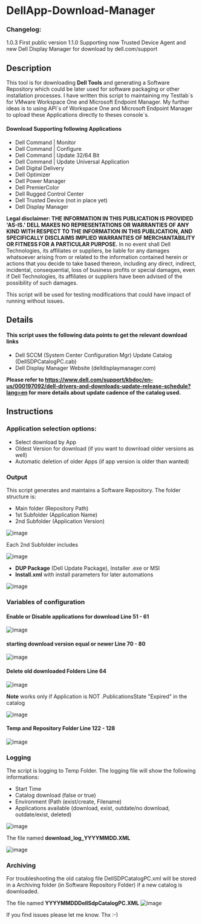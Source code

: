 # DellApp-Download-Manager 

### Changelog:
1.0.3  First public version
1.1.0 Supporting now Trusted Device Agent and new Dell Display Manager for download by dell.com/support

## Description 

This tool is for downloading **Dell Tools** and generating a Software Repository which could be later used for software packaging or other installation processes. I have written this script to maintaining my Testlab´s for VMware Workspace One and Microsoft Endpoint Manager. My further ideas is to using API´s of Workspace One and Microsoft Endpoint Manager to upload these Applications directly to theses console´s. 

#### Download Supporting following Applications 

- Dell Command | Monitor 
- Dell Command | Configure 
- Dell Command | Update 32/64 Bit 
- Dell Command | Update Universal Application 
- Dell Digital Delivery 
- Dell Optimizer 
- Dell Power Manager 
- Dell PremierColor 
- Dell Rugged Control Center 
- Dell Trusted Device (not in place yet) 
- Dell Display Manager 


**Legal disclaimer: THE INFORMATION IN THIS PUBLICATION IS PROVIDED 'AS-IS.' DELL MAKES NO REPRESENTATIONS OR WARRANTIES OF ANY KIND WITH RESPECT TO THE INFORMATION IN THIS PUBLICATION, AND SPECIFICALLY DISCLAIMS IMPLIED WARRANTIES OF MERCHANTABILITY OR FITNESS FOR A PARTICULAR PURPOSE.** In no event shall Dell Technologies, its affiliates or suppliers, be liable for any damages whatsoever arising from or related to the information contained herein or actions that you decide to take based thereon, including any direct, indirect, incidental, consequential, loss of business profits or special damages, even if Dell Technologies, its affiliates or suppliers have been advised of the possibility of such damages. 

This script will be used for testing modifications that could have impact of running without issues. 

## Details 

#### This script uses the following data points to get the relevant download links 

- Dell SCCM (System Center Configuration Mgr) Update Catalog (DellSDPCatalogPC.cab) 
- Dell Display Manager Website (delldisplaymanager.com) 

**Please refer to https://www.dell.com/support/kbdoc/en-us/000197092/dell-drivers-and-downloads-update-release-schedule?lang=en for more details about update cadence of the catalog used.**

## Instructions 

### Application selection options: 

- Select download by App 
- Oldest Version for download (if you want to download older versions as well) 
- Automatic deletion of older Apps (if app version is older than wanted) 

### Output 
This script generates and maintains a Software Repository. The folder structure is: 

- Main folder (Repository Path) 
- 1st Subfolder (Application Name) 
- 2nd Subfolder (Application Version) 

![image](https://user-images.githubusercontent.com/99394991/167096958-5ab43d4a-35ff-4fc5-84b9-aa0cb47f02ea.png)

Each 2nd Subfolder includes 

![image](https://user-images.githubusercontent.com/99394991/167092419-74566301-127b-459a-806a-555d69357734.png)

- **DUP Package** (Dell Update Package), Installer .exe or MSI 
- **Install.xml** with install parameters for later automations 

![image](https://user-images.githubusercontent.com/99394991/167092334-32ec0c83-8b2e-47e6-a848-dfea7854f1b1.png)


### Variables of configuration 

#### **Enable or Disable applications for download** Line 51 - 61

![image](https://user-images.githubusercontent.com/99394991/167098249-7e5005f4-8668-403d-a714-ac3eaeefc5af.png)

 
#### **starting download version equal or newer** Line 70 - 80 

![image](https://user-images.githubusercontent.com/99394991/167102379-c06b727f-660a-49d0-ba1a-6b2788b18fec.png)

#### **Delete old downloaded Folders** Line 64

![image](https://user-images.githubusercontent.com/99394991/167101838-38a4e8f9-8289-46ad-9eab-1210f8fda383.png)

**Note** works only if Application is NOT .PublicationsState "Expired" in the catalog

![image](https://user-images.githubusercontent.com/99394991/167109524-ef6b66a3-1da3-4619-91d6-0082f8320e81.png)
 
#### **Temp and Repository Folder** Line 122 - 128 

![image](https://user-images.githubusercontent.com/99394991/167102887-c14eaf50-bb64-438e-a25f-be40af893283.png)
 

 
### Logging 

The script is logging to Temp Folder. The logging file will show the following informations:

- Start Time
- Catalog download (false or true)
- Environment (Path (exist/create, Filename)
- Applications available (download, exist, outdate/no download, outdate/exist, deleted)

![image](https://user-images.githubusercontent.com/99394991/167110860-3c732b22-60f0-4158-ab59-dfe159277de2.png)


The file named **download_log_YYYYMMDD.XML**

![image](https://user-images.githubusercontent.com/99394991/167092062-b2ebe782-7cce-4288-b41e-bc49f3bef51b.png)


### Archiving 
For troubleshooting the old catalog file DellSDPCatalogPC.xml will be stored in a Archiving folder (in Software Repository Folder) if a new catalog is downloaded.

The file named **YYYYMMDDDellSdpCatalogPC.XML**
![image](https://user-images.githubusercontent.com/99394991/167093085-77973550-3313-49ff-8c0b-ad91f488ff78.png)

If you find issues please let me know. Thx :-)

